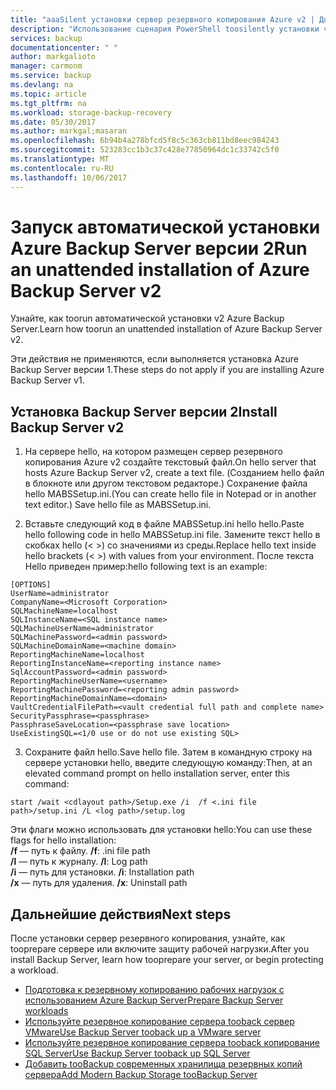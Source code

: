 ```yaml
---
title: "aaaSilent установки сервер резервного копирования Azure v2 | Документы Microsoft"
description: "Использование сценария PowerShell toosilently установки v2 Azure Backup Server. Этот тип установки также называется \"тихой\" установкой."
services: backup
documentationcenter: " "
author: markgalioto
manager: carmonm
ms.service: backup
ms.devlang: na
ms.topic: article
ms.tgt_pltfrm: na
ms.workload: storage-backup-recovery
ms.date: 05/30/2017
ms.author: markgal;masaran
ms.openlocfilehash: 6b94b4a278bfcd5f8c5c363cb811bd8eec984243
ms.sourcegitcommit: 523283cc1b3c37c428e77850964dc1c33742c5f0
ms.translationtype: MT
ms.contentlocale: ru-RU
ms.lasthandoff: 10/06/2017
---
```

# <a name="run-an-unattended-installation-of-azure-backup-server-v2"></a><span data-ttu-id="a6499-104">Запуск автоматической установки Azure Backup Server версии 2</span><span class="sxs-lookup"><span data-stu-id="a6499-104">Run an unattended installation of Azure Backup Server v2</span></span>

<span data-ttu-id="a6499-105">Узнайте, как toorun автоматической установки v2 Azure Backup Server.</span><span class="sxs-lookup"><span data-stu-id="a6499-105">Learn how toorun an unattended installation of Azure Backup Server v2.</span></span> 

<span data-ttu-id="a6499-106">Эти действия не применяются, если выполняется установка Azure Backup Server версии 1.</span><span class="sxs-lookup"><span data-stu-id="a6499-106">These steps do not apply if you are installing Azure Backup Server v1.</span></span>

## <a name="install-backup-server-v2"></a><span data-ttu-id="a6499-107">Установка Backup Server версии 2</span><span class="sxs-lookup"><span data-stu-id="a6499-107">Install Backup Server v2</span></span>

1. <span data-ttu-id="a6499-108">На сервере hello, на котором размещен сервер резервного копирования Azure v2 создайте текстовый файл.</span><span class="sxs-lookup"><span data-stu-id="a6499-108">On hello server that hosts Azure Backup Server v2, create a text file.</span></span> <span data-ttu-id="a6499-109">(Созданием hello файл в блокноте или другом текстовом редакторе.) Сохранение файла hello MABSSetup.ini.</span><span class="sxs-lookup"><span data-stu-id="a6499-109">(You can create hello file in Notepad or in another text editor.) Save hello file as MABSSetup.ini.</span></span> 

2. <span data-ttu-id="a6499-110">Вставьте следующий код в файле MABSSetup.ini hello hello.</span><span class="sxs-lookup"><span data-stu-id="a6499-110">Paste hello following code in hello MABSSetup.ini file.</span></span> <span data-ttu-id="a6499-111">Замените текст hello в скобках hello (\< \>) со значениями из среды.</span><span class="sxs-lookup"><span data-stu-id="a6499-111">Replace hello text inside hello brackets (\< \>) with values from your environment.</span></span> <span data-ttu-id="a6499-112">После текста Hello приведен пример:</span><span class="sxs-lookup"><span data-stu-id="a6499-112">hello following text is an example:</span></span>

  ```
  [OPTIONS]
  UserName=administrator
  CompanyName=<Microsoft Corporation>
  SQLMachineName=localhost
  SQLInstanceName=<SQL instance name>
  SQLMachineUserName=administrator
  SQLMachinePassword=<admin password>
  SQLMachineDomainName=<machine domain>
  ReportingMachineName=localhost
  ReportingInstanceName=<reporting instance name>
  SqlAccountPassword=<admin password>
  ReportingMachineUserName=<username>
  ReportingMachinePassword=<reporting admin password>
  ReportingMachineDomainName=<domain>
  VaultCredentialFilePath=<vault credential full path and complete name>
  SecurityPassphrase=<passphrase>
  PassphraseSaveLocation=<passphrase save location>
  UseExistingSQL=<1/0 use or do not use existing SQL>
  ```

3. <span data-ttu-id="a6499-113">Сохраните файл hello.</span><span class="sxs-lookup"><span data-stu-id="a6499-113">Save hello file.</span></span> <span data-ttu-id="a6499-114">Затем в командную строку на сервере установки hello, введите следующую команду:</span><span class="sxs-lookup"><span data-stu-id="a6499-114">Then, at an elevated command prompt on hello installation server, enter this command:</span></span>

  ```
  start /wait <cdlayout path>/Setup.exe /i  /f <.ini file path>/setup.ini /L <log path>/setup.log
  ```

<span data-ttu-id="a6499-115">Эти флаги можно использовать для установки hello:</span><span class="sxs-lookup"><span data-stu-id="a6499-115">You can use these flags for hello installation:</span></span></br><span data-ttu-id="a6499-116">
**/f** — путь к файлу.</span><span class="sxs-lookup"><span data-stu-id="a6499-116">
**/f**: .ini file path</span></span></br><span data-ttu-id="a6499-117">
**/l** — путь к журналу.</span><span class="sxs-lookup"><span data-stu-id="a6499-117">
**/l**: Log path</span></span></br><span data-ttu-id="a6499-118">
**/i** — путь для установки.</span><span class="sxs-lookup"><span data-stu-id="a6499-118">
**/i**: Installation path</span></span></br><span data-ttu-id="a6499-119">
**/x** — путь для удаления.</span><span class="sxs-lookup"><span data-stu-id="a6499-119">
**/x**: Uninstall path</span></span></br>

## <a name="next-steps"></a><span data-ttu-id="a6499-120">Дальнейшие действия</span><span class="sxs-lookup"><span data-stu-id="a6499-120">Next steps</span></span>
<span data-ttu-id="a6499-121">После установки сервер резервного копирования, узнайте, как tooprepare сервере или включите защиту рабочей нагрузки.</span><span class="sxs-lookup"><span data-stu-id="a6499-121">After you install Backup Server, learn how tooprepare your server, or begin protecting a workload.</span></span>

- [<span data-ttu-id="a6499-122">Подготовка к резервному копированию рабочих нагрузок с использованием Azure Backup Server</span><span class="sxs-lookup"><span data-stu-id="a6499-122">Prepare Backup Server workloads</span></span>](backup-azure-microsoft-azure-backup.md)
- [<span data-ttu-id="a6499-123">Используйте резервное копирование сервера tooback сервер VMware</span><span class="sxs-lookup"><span data-stu-id="a6499-123">Use Backup Server tooback up a VMware server</span></span>](backup-azure-backup-server-vmware.md)
- [<span data-ttu-id="a6499-124">Используйте резервное копирование сервера tooback копирование SQL Server</span><span class="sxs-lookup"><span data-stu-id="a6499-124">Use Backup Server tooback up SQL Server</span></span>](backup-azure-sql-mabs.md)
- [<span data-ttu-id="a6499-125">Добавить tooBackup современных хранилища резервных копий сервера</span><span class="sxs-lookup"><span data-stu-id="a6499-125">Add Modern Backup Storage tooBackup Server</span></span>](backup-mabs-add-storage.md)
